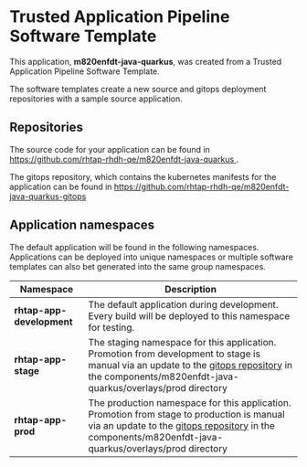 # Trusted Application Pipeline Software Template

This application, **m820enfdt-java-quarkus**, was created from a Trusted Application Pipeline Software Template.

The software templates create a new source and gitops deployment repositories with a sample source application. 

## Repositories

The source code for your application can be found in [https://github.com/rhtap-rhdh-qe/m820enfdt-java-quarkus ](https://github.com/rhtap-rhdh-qe/m820enfdt-java-quarkus ).
 
The gitops repository, which contains the kubernetes manifests for the application can be found in 
[https://github.com/rhtap-rhdh-qe/m820enfdt-java-quarkus-gitops ](https://github.com/rhtap-rhdh-qe/m820enfdt-java-quarkus-gitops ) 

## Application namespaces 

The default application will be found in the following namespaces. Applications can be deployed into unique namespaces or multiple software templates can also bet generated into the same group namespaces.  

|  Namespace   |  Description   |  
| -------- | -------- |   
| **rhtap-app-development** | The default application during development. Every build will be deployed to this namespace for testing. | 
| **rhtap-app-stage** | The staging namespace for this application. Promotion from development to stage is manual via an update to the [gitops repository](https://github.com/rhtap-rhdh-qe/m820enfdt-java-quarkus-gitops ) in the components/m820enfdt-java-quarkus/overlays/prod directory |  
| **rhtap-app-prod** | The production namespace for this application. Promotion from stage to production is manual via an update to the [gitops repository](https://github.com/rhtap-rhdh-qe/m820enfdt-java-quarkus-gitops ) in the components/m820enfdt-java-quarkus/overlays/prod directory | 